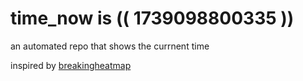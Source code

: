 # time_now is (( 1739098800335 ))

an automated repo that shows the currnent time

inspired by [breakingheatmap](https://github.com/breakingheatmap/breakingheatmap)